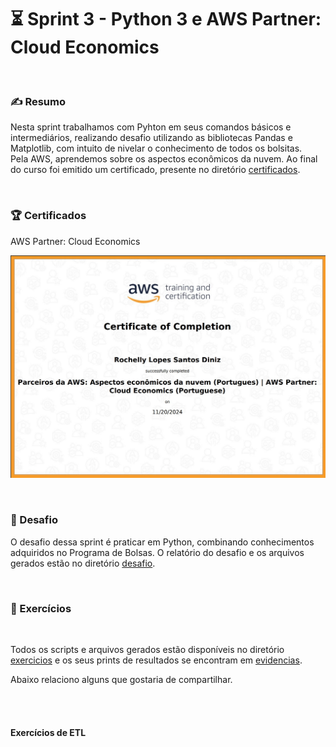 # :hourglass_flowing_sand: Sprint 3 - Python 3 e AWS Partner: Cloud Economics

<br>

### :writing_hand: Resumo

Nesta sprint trabalhamos com Pyhton em seus comandos básicos e intermediários, realizando desafio utilizando as bibliotecas Pandas e Matplotlib, com intuito de nivelar o conhecimento de todos os bolsitas.                  
Pela AWS, aprendemos sobre os aspectos econômicos da nuvem.
Ao final do curso foi emitido um certificado, presente no diretório [certificados](/sprint_3/certificados/).

<br>

### :trophy: Certificados

AWS Partner: Cloud Economics

![AWS Partner: Cloud Economics](/sprint_3/certificados/s3_AWS-Partner-Cloud-Economics-Essentials.jpg)

<br>

### :jigsaw: Desafio

 O desafio dessa sprint é praticar em Python, combinando conhecimentos adquiridos no Programa de Bolsas.
 O relatório do desafio e os arquivos gerados estão no diretório [desafio](/sprint_3/desafio/README.md).

<br>

### :brain: Exercícios

<br>

Todos os scripts e arquivos gerados estão disponíveis no diretório [exercicios](/sprint_3/exercicios/) e os seus prints de resultados se encontram em [evidencias](/sprint_3/evidencias/evid_exercicios/).

Abaixo relaciono alguns que gostaria de compartilhar.

<br><br>

####  Exercícios de ETL

